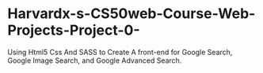 # Harvardx-s-CS50web-Course-Web-Projects-Project-0-
Using Html5 Css And SASS to Create A front-end for Google Search, Google Image Search, and Google Advanced Search.
